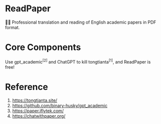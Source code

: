 # ReadPaper

🧑‍🚀 Professional translation and reading of English academic papers in PDF format.

# Core Components

Use gpt_academic<sup>[2]</sup> and ChatGPT to kill tongtianta<sup>[1]</sup>, and ReadPaper is free!

# Reference

1. https://tongtianta.site/
2. https://github.com/binary-husky/gpt_academic
3. https://paper.iflytek.com/
4. https://chatwithpaper.org/
